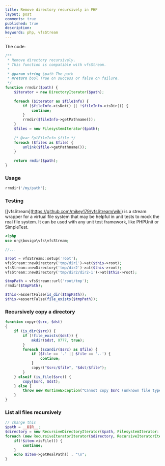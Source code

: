 ```yaml
---
title: Remove directory recursively in PHP
layout: post
comments: true
published: true
description: 
keywords: php, vfsStream
---
```


The code:

```php
/**
 * Remove directory recursively.
 * This function is compatible with vfsStream.
 *
 * @param string $path The path
 * @return bool True on success or false on failure.
 */
function rrmdir($path) {
    $iterator = new DirectoryIterator($path);
    
    foreach ($iterator as $fileInfo) {
        if ($fileInfo->isDot() || !$fileInfo->isDir()) {
            continue;
        }
        rrmdir($fileInfo->getPathname());
    }
    $files = new FilesystemIterator($path);
    
    /* @var SplFileInfo $file */
    foreach ($files as $file) {
        unlink($file->getPathname());
    }
    
    return rmdir($path);
}
```

### Usage

```php
rrmdir('/my/path');
```

### Testing

[]vfsStream](https://github.com/mikey179/vfsStream/wiki) is a stream wrapper for a virtual file 
system that may be helpful in unit tests to mock the real file system. 
It can be used with any unit test framework, like PHPUnit or SimpleTest.

```php
<?php
use org\bovigo\vfs\vfsStream;

//...

$root = vfsStream::setup('root');
vfsStream::newDirectory('tmp/dir1')->at($this->root);
vfsStream::newDirectory('tmp/dir2')->at($this->root);
vfsStream::newDirectory('tmp/dir2/dir2-1')->at($this->root);

$tmpPath = vfsStream::url('root/tmp');
rrmdir($tmpPath);

$this->assertFalse(is_dir($tmpPath));
$this->assertFalse(file_exists($tmpPath));
```

### Recursively copy a directory

```php
function copyr($src, $dst)
{
    if (is_dir($src)) {
        if (!file_exists($dst)) {
            mkdir($dst, 0777, true);
        }
        foreach (scandir($src) as $file) {
            if ($file == '.' || $file == '..') {
                continue;
            }
            copyr("$src/$file", "$dst/$file");
        }
    } elseif (is_file($src)) {
        copy($src, $dst);
    } else {
        throw new RuntimeException("Cannot copy $src (unknown file type)");
    }
}
```

### List all files recursively

```php
// change this
$path = __DIR__; 
$directory = new RecursiveDirectoryIterator($path, FilesystemIterator::SKIP_DOTS);
foreach (new RecursiveIteratorIterator($directory, RecursiveIteratorIterator::SELF_FIRST) as $item) {
    if(!$item->isFile()) {
        continue;
    }
    echo $item->getRealPath() . "\n";
}
```


